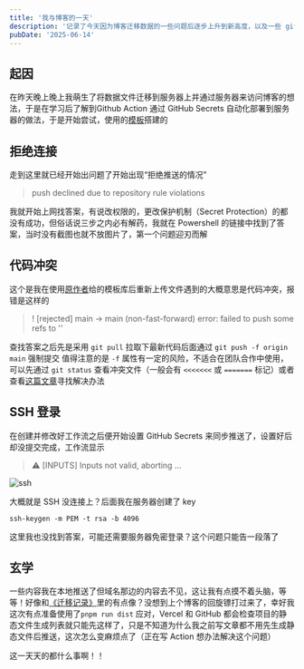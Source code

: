 ```yaml
---
title: '我与博客的一天'
description: '记录了今天因为博客迁移数据的一些问题后逐步上升到新高度，以及一些 git 踩坑记录 --- 这一天我都干了什么'
pubDate: '2025-06-14'
---
```


## 起因

在昨天晚上晚上我萌生了将数据文件迁移到服务器上并通过服务器来访问博客的想法，于是在学习后了解到Github Action 通过 GitHub Secrets 自动化部署到服务器的做法，于是开始尝试，使用的[模板](https://github.com/Leetfs/blog/blob/main/.github%2Fworkflows%2Fdeploy-to-server.yml)搭建的

## 拒绝连接

走到这里就已经开始出问题了开始出现“拒绝推送的情况”
> push declined due to repository rule violations

我就开始上网找答案，有说改权限的，更改保护机制（Secret Protection）的都没有成功，但俗话说三步之内必有解药，我就在 Powershell 的链接中找到了答案，当时没有截图也就不放图片了，第一个问题迎刃而解

## 代码冲突

这个是我在使用[原作者](https://github.com/tcdw/koi)给的模板库后重新上传文件遇到的大概意思是代码冲突，报错是这样的
> ! [rejected]         main -> main (non-fast-forward)
error: failed to push some refs to ''

查找答案之后先是采用 `git pull` 拉取下最新代码后面通过 `git push -f origin main` 强制提交
值得注意的是 `-f` 属性有一定的风险，不适合在团队合作中使用，可以先通过 `git status` 查看冲突文件（一般会有 `<<<<<<<` 或 `=======` 标记）或者查看[这篇文章](https://blog.devstream.io/posts/open-a-pr-in-github/#63pr-%E4%BA%A7%E7%94%9F%E4%BA%86%E5%86%B2%E7%AA%81%E5%A6%82%E4%BD%95%E8%A7%A3%E5%86%B3)寻找解决办法

## SSH 登录

在创建并修改好工作流之后便开始设置 GitHub Secrets 来同步推送了，设置好后却没提交完成，工作流显示
> ⚠️ [INPUTS] Inputs not valid, aborting ...

![ssh](https://cdn.linexic.top/gh/LineXic/img/img/blog/github-action-ssh.webp)

大概就是 SSH 没连接上？后面我在服务器创建了 key

```shell
ssh-keygen -m PEM -t rsa -b 4096
```

这里我也没找到答案，可能还需要服务器免密登录？这个问题只能告一段落了

## 玄学

一些内容我在本地推送了但域名那边的内容去不见，这让我有点摸不着头脑，等等！好像和[《迁移记录》](https://www.linexic.top/post/qian-yi-ji-lu/)里的有点像？没想到上个博客的回旋镖打过来了，幸好我这次有点准备使用了`pnpm run dist` 应对，Vercel 和 GitHub 都会检查项目的静态文件生成列表就只能先这样了，只是不知道为什么我之前写文章都不用先生成静态文件后推送，这次怎么变麻烦点了（正在写 Action 想办法解决这个问题）

这一天天的都什么事啊！！
